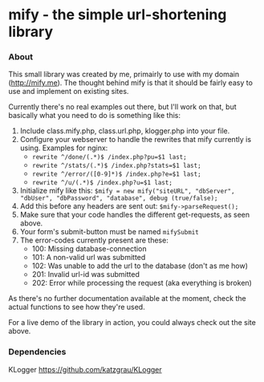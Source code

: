 mify - the simple url-shortening library
========================================

### About

This small library was created by me, primairly to use with my domain (<http://mify.me>). The thought behind mify is that it should be fairly easy to use and implement on existing sites.

Currently there's no real examples out there, but I'll work on that, but basically what you need to do is something like this:

1. Include class.mify.php, class.url.php, klogger.php into your file.
2. Configure your webserver to handle the rewrites that mify currently is using. Examples for nginx:
	* `rewrite ^/done/(.*)$ /index.php?pu=$1 last;`
	* `rewrite ^/stats/(.*)$ /index.php?stats=$1 last;`
	* `rewrite ^/error/([0-9]*)$ /index.php?e=$1 last;`
	* `rewrite ^/u/(.*)$ /index.php?u=$1 last;`
3. Initialize mify like this: `$mify = new mify("siteURL", "dbServer", "dbUser", "dbPassword", "database", debug (true/false);`
4. Add this before any headers are sent out: `$mify->parseRequest();`
5. Make sure that your code handles the different get-requests, as seen above.
6. Your form's submit-button must be named `mifySubmit`
7. The error-codes currently present are these:
	* 100: Missing database-connection
	* 101: A non-valid url was submitted
	* 102: Was unable to add the url to the database (don't as me how)
	* 201: Invalid url-id was submitted
	* 202: Error while processing the request (aka everything is broken)

As there's no further documentation available at the moment, check the actual functions to see how they're used.

For a live demo of the library in action, you could always check out the site above.

### Dependencies

KLogger <https://github.com/katzgrau/KLogger>
